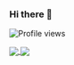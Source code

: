 ### Hi there 👋

![Profile views](https://gpvc.arturio.dev/gmukul01)
<a href="https://github.com/anuraghazra/github-readme-stats">
  <!--  -->
  <img align="center" src="https://github-readme-stats.vercel.app/api?username=gmukul01&count_private=true&hide=stars" />
</a>
<a href="https://github.com/anuraghazra/convoychat">
  <img align="center" src="https://github-readme-stats.vercel.app/api/top-langs/?username=gmukul01&layout=compact" />
</a>
